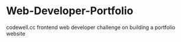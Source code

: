 # Web-Developer-Portfolio
codewell.cc frontend web developer challenge on building a portfolio website
